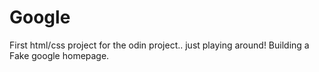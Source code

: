 # Google
First html/css project for the odin project.. just playing around! Building a Fake google homepage. 
